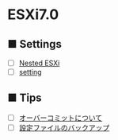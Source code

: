 # ESXi7.0
## ■ Settings
- [ ] [Nested ESXi](Nested_ESXi)
- [ ] [setting]()
## ■ Tips
- [ ] [オーバーコミットについて]()
- [ ] [設定ファイルのバックアップ](https://github.com/thetaru/memorandum/tree/master/Hypervisor/VMware/Esxi/ESXi7.0/backup_conf)

